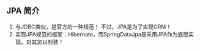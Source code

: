 ## JPA 简介
1. 与JDBC类似，是官方的一种规范！ 不过，JPA是为了实现ORM！
2. 实现JPA规范的框架：Hibernate，而SpringDataJpa是采用JPA作为底层实现，对其加以封装！